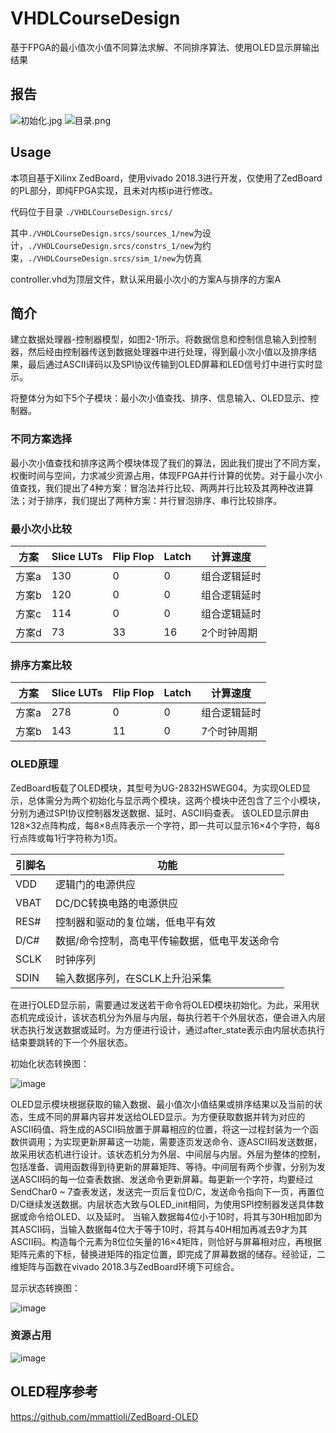 # VHDLCourseDesign
基于FPGA的最小值次小值不同算法求解、不同排序算法、使用OLED显示屏输出结果

## 报告

![初始化.jpg](https://i.loli.net/2021/05/21/6uLAq4BCWoKaGMU.jpg)
![目录.png](https://i.loli.net/2021/05/21/MraoGhcQ3TjD1Kx.png)

## Usage
本项目基于Xilinx ZedBoard，使用vivado 2018.3进行开发，仅使用了ZedBoard的PL部分，即纯FPGA实现，且未对内核ip进行修改。

代码位于目录 `./VHDLCourseDesign.srcs/` 

其中`./VHDLCourseDesign.srcs/sources_1/new`为设计，`./VHDLCourseDesign.srcs/constrs_1/new`为约束，`./VHDLCourseDesign.srcs/sim_1/new`为仿真

controller.vhd为顶层文件，默认采用最小次小的方案A与排序的方案A

## 简介
建立数据处理器-控制器模型，如图2-1所示。将数据信息和控制信息输入到控制器，然后经由控制器传送到数据处理器中进行处理，得到最小次小值以及排序结果，最后通过ASCII译码以及SPI协议传输到OLED屏幕和LED信号灯中进行实时显示。

将整体分为如下5个子模块：最小次小值查找、排序、信息输入、OLED显示、控制器。

### 不同方案选择
最小次小值查找和排序这两个模块体现了我们的算法，因此我们提出了不同方案，权衡时间与空间，力求减少资源占用，体现FPGA并行计算的优势。对于最小次小值查找，我们提出了4种方案：冒泡法并行比较、两两并行比较及其两种改进算法；对于排序，我们提出了两种方案：并行冒泡排序、串行比较排序。

### 最小次小比较
| 方案	| Slice LUTs	| Flip Flop	| Latch	| 计算速度 |
| --    | --         | --         | --    | --      |
|方案a	|130	|0	|0	|组合逻辑延时|
|方案b	|120	|0	|0	|组合逻辑延时|
|方案c	|114	|0	|0	|组合逻辑延时|
|方案d	|73	|33	|16	|2个时钟周期|

### 排序方案比较
| 方案	| Slice LUTs	| Flip Flop	| Latch	| 计算速度 |
| --    | --         | --         | --    | --      |
|方案a	|278	|0	|0	|组合逻辑延时|
|方案b	|143	|11	|0	|7个时钟周期|

### OLED原理
ZedBoard板载了OLED模块，其型号为UG-2832HSWEG04。为实现OLED显示，总体需分为两个初始化与显示两个模块，这两个模块中还包含了三个小模块，分别为通过SPI协议控制器发送数据、延时、ASCII码查表。
该OLED显示屏由128×32点阵构成，每8×8点阵表示一个字符，即一共可以显示16×4个字符，每8行点阵或每1行字符称为1页。

|引脚名|	功能|
|--|--|
|VDD	|逻辑门的电源供应|
|VBAT	|DC/DC转换电路的电源供应|
|RES#	|控制器和驱动的复位端，低电平有效|
|D/C#	|数据/命令控制，高电平传输数据，低电平发送命令|
|SCLK	|时钟序列|
|SDIN	|输入数据序列，在SCLK上升沿采集|

在进行OLED显示前，需要通过发送若干命令将OLED模块初始化。为此，采用状态机完成设计，该状态机分为外层与内层，每执行若干个外层状态，便会进入内层状态执行发送数据或延时。为方便进行设计，通过after_state表示由内层状态执行结束要跳转的下一个外层状态。

初始化状态转换图：

![image](https://user-images.githubusercontent.com/60500670/110566392-eb6a1500-818a-11eb-89da-818b52cca95d.png)


OLED显示模块根据获取的输入数据、最小值次小值结果或排序结果以及当前的状态，生成不同的屏幕内容并发送给OLED显示。为方便获取数据并转为对应的ASCII码值、将生成的ASCII码放置于屏幕相应的位置，将这一过程封装为一个函数供调用；为实现更新屏幕这一功能，需要逐页发送命令、逐ASCII码发送数据，故采用状态机进行设计。该状态机分为外层、中间层与内层。外层为整体的控制，包括准备、调用函数得到待更新的屏幕矩阵、等待。中间层有两个步骤，分别为发送ASCII码的每一位查表数据、发送命令更新屏幕。每更新一个字符，均要经过SendChar0 ~ 7查表发送，发送完一页后复位D/C，发送命令指向下一页，再置位D/C继续发送数据。内层状态大致与OLED_init相同，为使用SPI控制器发送具体数据或命令给OLED、以及延时。
当输入数据每4位小于10时，将其与30H相加即为其ASCII码，当输入数据每4位大于等于10时，将其与40H相加再减去9才为其ASCII码。构造每个元素为8位位矢量的16×4矩阵，则恰好与屏幕相对应，再根据矩阵元素的下标，替换进矩阵的指定位置，即完成了屏幕数据的储存。经验证，二维矩阵与函数在vivado 2018.3与ZedBoard环境下可综合。

显示状态转换图：

![image](https://user-images.githubusercontent.com/60500670/110566419-f91f9a80-818a-11eb-8084-52c9dc6d3f6c.png)


### 资源占用
![image](https://user-images.githubusercontent.com/60500670/110566260-beb5fd80-818a-11eb-8ccb-8765b80048bf.png)

## OLED程序参考
https://github.com/mmattioli/ZedBoard-OLED


